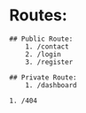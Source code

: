 # Routes:

    ## Public Route:
        1. /contact
        2. /login
        3. /register

    ## Private Route:
        1. /dashboard

    1. /404
